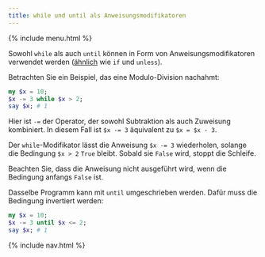 ```yaml
---
title: while und until als Anweisungsmodifikatoren
---
```


{% include menu.html %}

Sowohl `while` als auch `until` können in Form von Anweisungsmodifikatoren verwendet werden ([ähnlich](/de/essentials/conditional-checks/modifiers) wie `if` und `unless`).

Betrachten Sie ein Beispiel, das eine Modulo-Division nachahmt:

```raku
my $x = 10;
$x -= 3 while $x > 2;
say $x; # 1
```

Hier ist `-=` der Operator, der sowohl Subtraktion als auch Zuweisung kombiniert. In diesem Fall ist `$x -= 3` äquivalent zu `$x = $x - 3`.

Der `while`-Modifikator lässt die Anweisung `$x -= 3` wiederholen, solange die Bedingung `$x > 2` `True` bleibt. Sobald sie `False` wird, stoppt die Schleife.

Beachten Sie, dass die Anweisung nicht ausgeführt wird, wenn die Bedingung anfangs `False` ist.

Dasselbe Programm kann mit `until` umgeschrieben werden. Dafür muss die Bedingung invertiert werden:

```raku
my $x = 10;
$x -= 3 until $x <= 2;
say $x; # 1
```

{% include nav.html %}